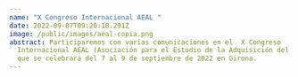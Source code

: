 ```yaml
---
name: "X Congreso Internacional AEAL "
date: 2022-09-07T09:20:18.291Z
image: /public/images/aeal-copia.png
abstract: Participaremos con varias comunicaciones en el  X Congreso
  Internacional AEAL (Asociación para el Estudio de la Adquisición del Lenguaje)
  que se celebrara del 7 al 9 de septiembre de 2022 en Girona.
---
```

